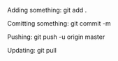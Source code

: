 Adding something:
git add . 

Comitting something:
git commit -m <message>

Pushing:
git push -u origin master

Updating:
git pull
